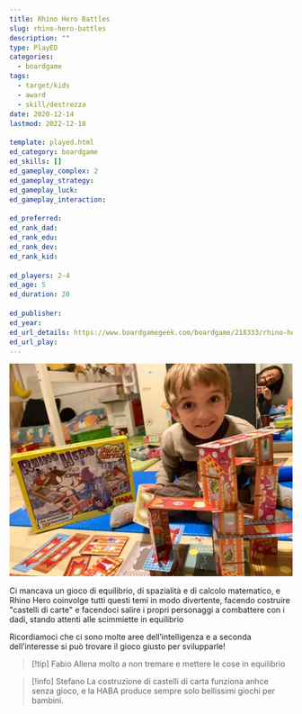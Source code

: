 ```yaml
---
title: Rhino Hero Battles
slug: rhino-hero-battles
description: ""
type: PlayED
categories:
  - boardgame
tags:
  - target/kids
  - award
  - skill/destrezza
date: 2020-12-14
lastmod: 2022-12-18

template: played.html
ed_category: boardgame
ed_skills: []
ed_gameplay_complex: 2
ed_gameplay_strategy: 
ed_gameplay_luck: 
ed_gameplay_interaction: 

ed_preferred: 
ed_rank_dad: 
ed_rank_edu: 
ed_rank_dev: 
ed_rank_kid: 

ed_players: 2-4
ed_age: 5
ed_duration: 20

ed_publisher: 
ed_year: 
ed_url_details: https://www.boardgamegeek.com/boardgame/218333/rhino-hero-super-battle
ed_url_play: 
---
```


![](../../assets/img/played/boardgame/rhino_hero.webp)

Ci mancava un gioco di equilibrio, di spazialità e di calcolo matematico, e Rhino Hero coinvolge tutti questi temi in modo divertente, facendo costruire "castelli di carte" e facendoci salire i propri personaggi a combattere con i dadi, stando attenti alle scimmiette in equilibrio

Ricordiamoci che ci sono molte aree dell’intelligenza e a seconda dell’interesse si può trovare il gioco giusto per svilupparle!

> [!tip] Fabio
> Allena molto a non tremare e mettere le cose in equilibrio

> [!info] Stefano
> La costruzione di castelli di carta funziona anhce senza gioco, e la HABA produce sempre solo bellissimi giochi per bambini.

